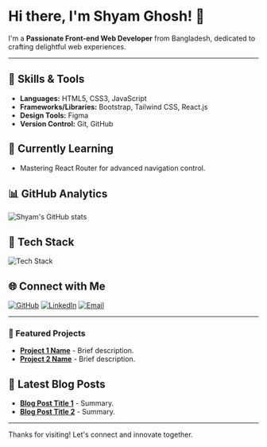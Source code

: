 # Hi there, I'm Shyam Ghosh! 👋

I'm a **Passionate Front-end Web Developer** from Bangladesh, dedicated to crafting delightful web experiences.

---

## 🚀 Skills & Tools
- **Languages:** HTML5, CSS3, JavaScript
- **Frameworks/Libraries:** Bootstrap, Tailwind CSS, React.js
- **Design Tools:** Figma
- **Version Control:** Git, GitHub

## 🌱 Currently Learning
- Mastering React Router for advanced navigation control.

## 📊 GitHub Analytics
![Shyam's GitHub stats](https://github-readme-stats.vercel.app/api?username=webgurusam&show_icons=true&theme=dark)

## 🔧 Tech Stack
![Tech Stack](https://img.shields.io/badge/tech%20stack-HTML5%20%7C%20CSS3%20%7C%20Bootstrap%20%7C%20Tailwind%20CSS%20%7C%20JavaScript%20%7C%20React.js%20%7C%20Figma-blue)

## 🌐 Connect with Me
[![GitHub](https://img.shields.io/badge/GitHub-Profile-black?style=for-the-badge&logo=github)](https://github.com/webgurusam)
[![LinkedIn](https://img.shields.io/badge/LinkedIn-Profile-blue?style=for-the-badge&logo=linkedin)](https://www.linkedin.com/in/webgurusam)
[![Email](https://img.shields.io/badge/Email-Contact%20Me-D14836?style=for-the-badge&logo=gmail&logoColor=white)](mailto:webgurusam48@gmail.com)

---

### 📂 Featured Projects
- [**Project 1 Name**](https://github.com/webgurusam/project-1) - Brief description.
- [**Project 2 Name**](https://github.com/webgurusam/project-2) - Brief description.

## 📝 Latest Blog Posts
- [**Blog Post Title 1**](https://your-blog-url/post-1) - Summary.
- [**Blog Post Title 2**](https://your-blog-url/post-2) - Summary.

---

Thanks for visiting! Let's connect and innovate together.
